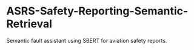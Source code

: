# ASRS-Safety-Reporting-Semantic-Retrieval
Semantic fault assistant using SBERT for aviation safety reports.
